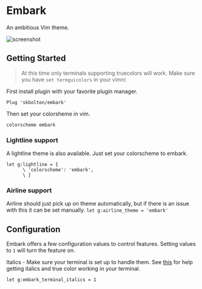 # Embark

An ambitious Vim theme.

![screenshot](embark-screenshot.png)

## Getting Started

> At this time only terminals supporting truecolors will work. Make sure you have `set termguicolors` in your vimrc

First install plugin with your favorite plugin manager.
```
Plug 'skbolton/embark'
```

Then set your colorsheme in vim.
```
colorscheme embark
```

### Lightline support

A lightline theme is also available. Just set your colorscheme to embark.

```
let g:lightline = {
      \ 'colorscheme': 'embark',
      \ }
```

### Airline support

Airline should just pick up on theme automatically, but if there is an issue with this it can be set manually.
`let g:airline_theme = 'embark'`

## Configuration

Embark offers a few configuration values to control features. Setting values to `1` will turn the feature on.

Italics - Make sure your terminal is set up to handle them. See [this](https://medium.com/@dubistkomisch/how-to-actually-get-italics-and-true-colour-to-work-in-iterm-tmux-vim-9ebe55ebc2be) for help getting italics and true color working in your terminal.

`let g:embark_terminal_italics = 1`


